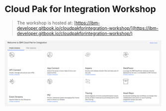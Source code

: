 # Cloud Pak for Integration Workshop

> The workshop is hosted at: [https://ibm-developer.gitbook.io/cloudpakforintegration-workshop/](https://ibm-developer.gitbook.io/cloudpakforintegration-workshop/)

!["cp4int"](workshop/.gitbook/images/cp4int.png)
